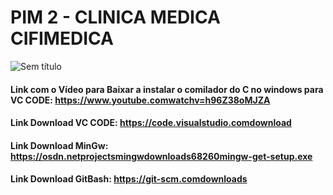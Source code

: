 
# PIM 2 - CLINICA MEDICA CIFIMEDICA

![Sem título](https://user-images.githubusercontent.com/49761779/99662225-bbfc9480-2a43-11eb-8062-726e55b751ee.png)

#### Link com o Vídeo para Baixar a instalar o comilador do C no windows para VC CODE: https://www.youtube.comwatchv=h96Z38oMJZA

#### Link Download VC CODE: https://code.visualstudio.comdownload

#### Link Download MinGw: https://osdn.netprojectsmingwdownloads68260mingw-get-setup.exe

#### Link Download GitBash: https://git-scm.comdownloads
